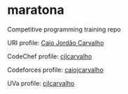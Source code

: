 # maratona
Competitive programming training repo

URI profile: [Caio Jordão Carvalho](https://www.urionlinejudge.com.br/judge/pt/profile/156908)

CodeChef profile: [cjlcarvalho](https://www.codechef.com/users/cjlcarvalho)

Codeforces profile: [caiojcarvalho](http://codeforces.com/profile/caiojcarvalho)

UVa profile: [cjlcarvalho](https://uhunt.onlinejudge.org/id/937082)
